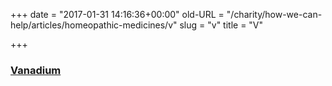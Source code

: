 +++
date = "2017-01-31 14:16:36+00:00"
old-URL = "/charity/how-we-can-help/articles/homeopathic-medicines/v"
slug = "v"
title = "V"

+++

### [Vanadium](http://localhost/charity/how-we-can-help/articles/homeopathic-medicines/v/the-case-for-vanadium/)
